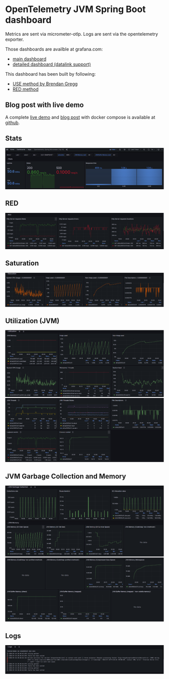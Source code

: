 # OpenTelemetry JVM Spring Boot dashboard

Metrics are sent via micrometer-otlp.
Logs are sent via the opentelemetry exporter.

Those dashboards are availble at grafana.com:
 - [main dashboard](https://grafana.com/grafana/dashboards/20352)
 - [detailed dashboard (datalink support)](https://grafana.com/grafana/dashboards/20353)

This dashboard has been built by following:
- [USE method by Brendan Gregg](https://www.brendangregg.com/usemethod.html#:~:text=The%20Utilization%20Saturation%20and%20Errors,identifying%20resource%20bottlenecks%20or%20errors.)
- [RED method](https://grafana.com/blog/2018/08/02/the-red-method-how-to-instrument-your-services/)

## Blog post with live demo
A complete [live demo](https://o11y-weekly.github.io/2024-01-31_OpenTelemetry_Looks_Good_To_Me/demo/) and [blog post](https://o11y-weekly.github.io/2024-01-31_OpenTelemetry_Looks_Good_To_Me/) with docker compose is available at [github](https://github.com/cboudereau/grafana-dashboards/tree/main/opentelemetry/java/springboot).

## Stats
![Stats](./top_10_1.png)

## RED
![RED](./top_10_2.png)

## Saturation
![Saturation](./top_10_3.png)

## Utilization (JVM)
![Utilization (JVM) part 1](./top_10_4.png)
![Utilization (JVM) part 1](./top_10_5.png)

## JVM Garbage Collection and Memory
![JVM Garbage Collection and Memory part1](./top_10_6.png)
![JVM Garbage Collection and Memory part2](./top_10_7.png)

## Logs
![Logs](./top_10_8.png)
